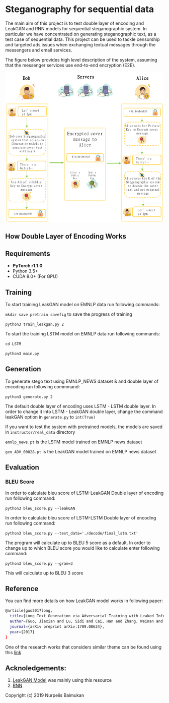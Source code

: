 # Steganography for sequential data

The main aim of this project is to test double layer of encoding and LeakGAN and RNN models for sequential steganographic system. In particular we have concentrated on 
generating steganographic text, as a test case of sequential data. This project can be used to tackle censorship and targeted ads issues when exchanging textual messages through the messengers and email services.

The figure below provides high level description of the system, assuming that the messenger services use end-to-end encryption (E2E).

![Stego-E2E System](diagrams/stego_e2e.png)

## How Double Layer of Encoding Works

## Requirements
* **PyTorch r1.1.0**
* Python 3.5+
* CUDA 8.0+ (For GPU)

## Training 

To start training LeakGAN model on EMNLP data run following commands:

`mkdir save pretrain savefig` to save the progress of training

`python3 train_leakgan.py 2`

To start the training LSTM model on EMNLP data run following commands:

`cd LSTM`

`python3 main.py`

## Generation 

To generate stego text using EMNLP_NEWS dataset & and double layer of encoding run following commmand:

`python3 generate.py 2`

The default double layer of encoding uses LSTM - LSTM double layer. In order to change it into LSTM - LeakGAN double layer, change the command leakGAN option in `generate.py` to `int(True)`

If you want to test the system with pretrained models, the models are saved in `instructor/real_data` directory

`emnlp_news.pt` is the LSTM model trained on EMNLP news dataset

`gen_ADV_00028.pt` is the LeakGAN model trained on EMNLP news dataset

## Evaluation

### BLEU Score
In order to calculate bleu score of LSTM-LeakGAN Double layer of encoding run following command:

`python3 bleu_score.py --leakGAN`

In order to calculate bleu score of LSTM-LSTM Double layer of encoding run following command:

`python3 bleu_score.py --test_data='./decode/final_lstm.txt'`

The program will calculate up to BLEU 5 score as a default. In order to change up to which BLEU score you would like to calculate enter following command:

`python3 bleu_score.py --gram=3`

This will calculate up to BLEU 3 score

## Reference
You can find more details on how LeakGAN model works in following paper:
```bash
@article{guo2017long,
  title={Long Text Generation via Adversarial Training with Leaked Information},
  author={Guo, Jiaxian and Lu, Sidi and Cai, Han and Zhang, Weinan and Yu, Yong and Wang, Jun},
  journal={arXiv preprint arXiv:1709.08624},
  year={2017}
}
```

One of the research works that considers similar theme can be found using this [link](https://github.com/tbfang/steganography-lstm)

## Acknoledgements:
1. [LeakGAN Model](https://github.com/williamSYSU/TextGAN-PyTorch) was mainly using this resource
2. [RNN](https://github.com/pytorch/examples/tree/master/word_language_model)

Copyright (c) 2019 Nurpeiis Baimukan
